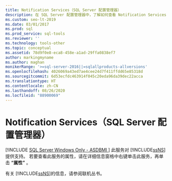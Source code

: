 ```yaml
---
title: Notification Services（SQL Server 配置管理器）
description: 在 SQL Server 配置管理器中，了解如何查看 Notification Services 框架的属性。
ms.custom: seo-lt-2019
ms.date: 03/01/2017
ms.prod: sql
ms.prod_service: sql-tools
ms.reviewer: ''
ms.technology: tools-other
ms.topic: conceptual
ms.assetid: 78d9f0e8-eca8-458e-a1ad-29ffa0838ef7
author: markingmyname
ms.author: maghan
monikerRange: '>=sql-server-2016||=sqlallproducts-allversions'
ms.openlocfilehash: 4026069a43ed7ae4cee24d7f411ffdd65e85318d
ms.sourcegitcommit: 6d53ecfdc463914f045c20eda96da39dec22acca
ms.translationtype: HT
ms.contentlocale: zh-CN
ms.lasthandoff: 08/26/2020
ms.locfileid: "88900069"
---
```

# <a name="notification-services-sql-server-configuration-manager"></a>Notification Services（SQL Server 配置管理器）
[!INCLUDE [SQL Server Windows Only - ASDBMI ](../../includes/applies-to-version/sql-windows-only-asdbmi.md)]
  此服务对 [!INCLUDE[ssNS](../../includes/ssns-md.md)]提供支持。 若要查看此服务的属性，请在详细信息窗格中右键单击此服务，再单击 **“属性”** 。  
  
 有关 [!INCLUDE[ssNS](../../includes/ssns-md.md)]的信息，请参阅联机丛书。  
  
  
